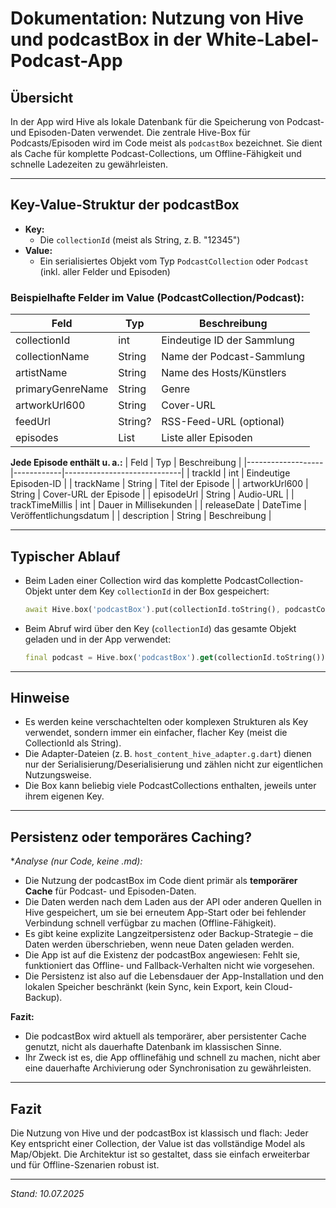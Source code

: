 # Dokumentation: Nutzung von Hive und podcastBox in der White-Label-Podcast-App

## Übersicht
In der App wird Hive als lokale Datenbank für die Speicherung von Podcast- und Episoden-Daten verwendet. Die zentrale Hive-Box für Podcasts/Episoden wird im Code meist als `podcastBox` bezeichnet. Sie dient als Cache für komplette Podcast-Collections, um Offline-Fähigkeit und schnelle Ladezeiten zu gewährleisten.

---

## Key-Value-Struktur der podcastBox

- **Key:**
  - Die `collectionId` (meist als String, z. B. "12345")
- **Value:**
  - Ein serialisiertes Objekt vom Typ `PodcastCollection` oder `Podcast` (inkl. aller Felder und Episoden)

### Beispielhafte Felder im Value (PodcastCollection/Podcast):
| Feld              | Typ                    | Beschreibung                        |
|-------------------|------------------------|--------------------------------------|
| collectionId      | int                    | Eindeutige ID der Sammlung           |
| collectionName    | String                 | Name der Podcast-Sammlung            |
| artistName        | String                 | Name des Hosts/Künstlers             |
| primaryGenreName  | String                 | Genre                                |
| artworkUrl600     | String                 | Cover-URL                            |
| feedUrl           | String?                | RSS-Feed-URL (optional)              |
| episodes          | List<PodcastEpisode>   | Liste aller Episoden                 |

**Jede Episode enthält u. a.:**
| Feld              | Typ        | Beschreibung                |
|-------------------|------------|-----------------------------|
| trackId           | int        | Eindeutige Episoden-ID      |
| trackName         | String     | Titel der Episode           |
| artworkUrl600     | String     | Cover-URL der Episode       |
| episodeUrl        | String     | Audio-URL                   |
| trackTimeMillis   | int        | Dauer in Millisekunden      |
| releaseDate       | DateTime   | Veröffentlichungsdatum      |
| description       | String     | Beschreibung                |

---

## Typischer Ablauf
- Beim Laden einer Collection wird das komplette PodcastCollection-Objekt unter dem Key `collectionId` in der Box gespeichert:
  ```dart
  await Hive.box('podcastBox').put(collectionId.toString(), podcastCollection);
  ```
- Beim Abruf wird über den Key (`collectionId`) das gesamte Objekt geladen und in der App verwendet:
  ```dart
  final podcast = Hive.box('podcastBox').get(collectionId.toString());
  ```

---

## Hinweise
- Es werden keine verschachtelten oder komplexen Strukturen als Key verwendet, sondern immer ein einfacher, flacher Key (meist die CollectionId als String).
- Die Adapter-Dateien (z. B. `host_content_hive_adapter.g.dart`) dienen nur der Serialisierung/Deserialisierung und zählen nicht zur eigentlichen Nutzungsweise.
- Die Box kann beliebig viele PodcastCollections enthalten, jeweils unter ihrem eigenen Key.

---

## Persistenz oder temporäres Caching?

**Analyse (nur Code, keine *.md):**
- Die Nutzung der podcastBox im Code dient primär als **temporärer Cache** für Podcast- und Episoden-Daten.
- Die Daten werden nach dem Laden aus der API oder anderen Quellen in Hive gespeichert, um sie bei erneutem App-Start oder bei fehlender Verbindung schnell verfügbar zu machen (Offline-Fähigkeit).
- Es gibt keine explizite Langzeitpersistenz oder Backup-Strategie – die Daten werden überschrieben, wenn neue Daten geladen werden.
- Die App ist auf die Existenz der podcastBox angewiesen: Fehlt sie, funktioniert das Offline- und Fallback-Verhalten nicht wie vorgesehen.
- Die Persistenz ist also auf die Lebensdauer der App-Installation und den lokalen Speicher beschränkt (kein Sync, kein Export, kein Cloud-Backup).

**Fazit:**
- Die podcastBox wird aktuell als temporärer, aber persistenter Cache genutzt, nicht als dauerhafte Datenbank im klassischen Sinne.
- Ihr Zweck ist es, die App offlinefähig und schnell zu machen, nicht aber eine dauerhafte Archivierung oder Synchronisation zu gewährleisten.

---

## Fazit
Die Nutzung von Hive und der podcastBox ist klassisch und flach: Jeder Key entspricht einer Collection, der Value ist das vollständige Model als Map/Objekt. Die Architektur ist so gestaltet, dass sie einfach erweiterbar und für Offline-Szenarien robust ist.

---

*Stand: 10.07.2025*

